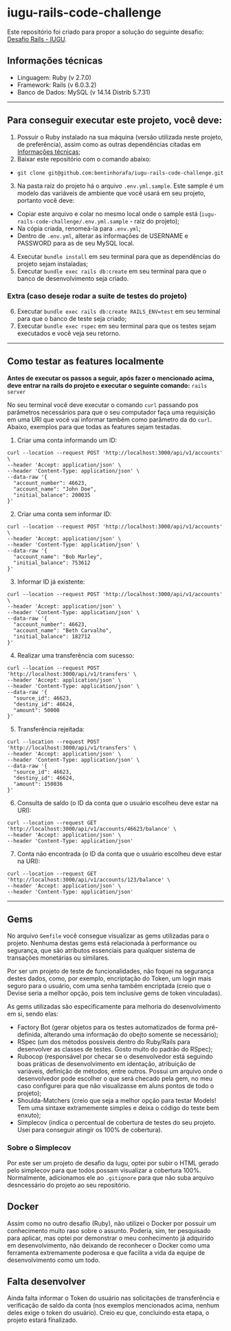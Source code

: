 # iugu-rails-code-challenge
Este repositório foi criado para propor a solução do seguinte desafio: [Desafio Rails - IUGU](https://github.com/iugu/account_movement_challenge).

## <a name="tech_info"></a>Informações técnicas
- Linguagem: Ruby (v 2.7.0)
- Framework: Rails (v 6.0.3.2)
- Banco de Dados: MySQL (v 14.14 Distrib 5.7.31)
---
## Para conseguir executar este projeto, você deve:
1. Possuir o Ruby instalado na sua máquina (versão utilizada neste projeto, de preferência), assim como as outras dependências citadas em [Informações técnicas](https://github.com/bentinhorafa/iugu-rails-code-challenge#tech_info);
2. Baixar este repositório com o comando abaixo:
- `git clone git@github.com:bentinhorafa/iugu-rails-code-challenge.git`
3. Na pasta raiz do projeto há o arquivo `.env.yml.sample`. Este sample é um modelo das variáveis de ambiente que você usará em seu projeto, portanto você deve:
- Copiar este arquivo e colar no mesmo local onde o sample está (`iugu-rails-code-challenge/.env.yml.sample` - raiz do projeto);
- Na cópia criada, renomeá-la para `.env.yml`;
- Dentro de `.env.yml`, alterar as informações de USERNAME e PASSWORD para as de seu MySQL local.
4. Executar `bundle install` em seu terminal para que as dependências do projeto sejam instaladas;
5. Executar `bundle exec rails db:create` em seu terminal para que o banco de desenvolvimento seja criado.

### Extra (caso deseje rodar a suite de testes do projeto)
6. Executar `bundle exec rails db:create RAILS_ENV=test` em seu terminal para que o banco de teste seja criado;
7. Executar `bundle exec rspec` em seu terminal para que os testes sejam executados e você veja seu retorno.
---
## Como testar as features localmente
**Antes de executar os passos a seguir, após fazer o mencionado acima, deve entrar na rails do projeto e executar o seguinte comando:** `rails server`

No seu terminal você deve executar o comando `curl` passando pos parâmetros necessários para que o seu computador faça uma requisição em uma URI que você vai informar também como parâmetro da do `curl`. Abaixo, exemplos para que todas as features sejam testadas.

1. Criar uma conta informando um ID:
```
curl --location --request POST 'http://localhost:3000/api/v1/accounts' \
--header 'Accept: application/json' \
--header 'Content-Type: application/json' \
--data-raw '{
  "account_number": 46623,
  "account_name": "John Doe",
  "initial_balance": 200035
}'
```

2. Criar uma conta sem informar ID:
```
curl --location --request POST 'http://localhost:3000/api/v1/accounts' \
--header 'Accept: application/json' \
--header 'Content-Type: application/json' \
--data-raw '{
  "account_name": "Bob Marley",
  "initial_balance": 753612
}'
```

3. Informar ID já existente:
```
curl --location --request POST 'http://localhost:3000/api/v1/accounts' \
--header 'Accept: application/json' \
--header 'Content-Type: application/json' \
--data-raw '{
  "account_number": 46623,
  "account_name": "Beth Carvalho",
  "initial_balance": 182712
}'
```

4. Realizar uma transferência com sucesso:
```
curl --location --request POST 'http://localhost:3000/api/v1/transfers' \
--header 'Accept: application/json' \
--header 'Content-Type: application/json' \
--data-raw '{
  "source_id": 46623,
  "destiny_id": 46624,
  "amount": 50000
}'
```

5. Transferência rejeitada:
```
curl --location --request POST 'http://localhost:3000/api/v1/transfers' \
--header 'Accept: application/json' \
--header 'Content-Type: application/json' \
--data-raw '{
  "source_id": 46623,
  "destiny_id": 46624,
  "amount": 150036
}'
```

6. Consulta de saldo (o ID da conta que o usuário escolheu deve estar na URI):
```
curl --location --request GET 'http://localhost:3000/api/v1/accounts/46623/balance' \
--header 'Accept: application/json' \
--header 'Content-Type: application/json'
```

7. Conta não encontrada (o ID da conta que o usuário escolheu deve estar na URI):
```
curl --location --request GET 'http://localhost:3000/api/v1/accounts/123/balance' \
--header 'Accept: application/json' \
--header 'Content-Type: application/json'
```
---
## Gems
No arquivo `Gemfile` você consegue visualizar as gems utilizadas para o projeto.
Nenhuma destas gems está relacionada à performance ou segurança, que são atributos essenciais para qualquer sistema de transações monetárias ou similares.

Por ser um projeto de teste de funcionalidades, não foquei na segurança destes dados, como, por exemplo, encriptação do Token, um login mais seguro para o usuário, com uma senha também encriptada (creio que o Devise seria a melhor opção, pois tem inclusive gems de token vinculadas).

As gems utilizadas são especificamente para melhoria do desenvolvimento em si, sendo elas:
- Factory Bot (gerar objetos para os testes automatizados de forma pré-definida, alterando uma informação do obejto somente se necessário);
- RSpec (um dos métodos possíveis dentro do Ruby/Rails para desenvolver as classes de testes. Gosto muito do padrão do RSpec);
- Rubocop (responsável por checar se o desenvolvedor está seguindo boas práticas de desenvolvimento em identação, atribuição de variáveis, definição de métodos, entre outros. Possui um arquivo onde o desenvolvedor pode escolher o que será checado pela gem, no meu caso configurei para que não visualizasse em aluns pontos de todo o projeto);
- Shoulda-Matchers (creio que seja a melhor opção para testar Models! Tem uma sintaxe extramemente simples e deixa o código do teste bem enxuto);
- Simplecov (indica o percentual de cobertura de testes do seu projeto. Usei para conseguir atingir os 100% de cobertura).

### Sobre o Simplecov
Por este ser um projeto de desafio da Iugu, optei por subir o HTML gerado pelo simplecov para que todos possam visualizar a cobertura 100%.
Normalmente, adicionamos ele ao `.gitignore` para que não suba arquivo desncessário do projeto ao seu repositório.

## Docker
Assim como no outro desafio (Ruby), não utilizei o Docker por possuir um conhecimento muito raso sobre o assunto.
Poderia, sim, ter pesquisado para aplicar, mas optei por demonstrar o meu conhecimento já adquirido em desenvolvimento, não deixando de reconhecer o Docker como uma ferramenta extremamente poderosa e que facilita a vida da equipe de desenvolvimento como um todo.

## Falta desenvolver
Ainda falta informar o Token do usuário nas solicitações de transferência e verificação de saldo da conta (nos exemplos mencionados acima, nenhum deles exige o token do usuário).
Creio eu que, concluindo esta etapa, o projeto estará finalizado.

